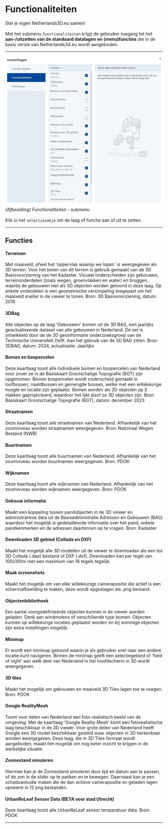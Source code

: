 # Functionaliteiten
Stel je eigen Netherlands3D.eu samen!  
<br>
Met het submenu `Functionaliteiten` krijgt de gebruiker toegang tot het **aan-/uitzetten van de standaard datalagen en (menu)functies** die in de basis versie van Netherlands3d.eu wordt aangeboden.    

---
![Building Blocks](../handleiding/imgs/functionaliteiten.png)
_(Afbeelding) Functionaliteiten - submenu_  
<br> 
Klik in het `selectievakje` om de laag of functie aan of uit te zetten.   

---

## **Functies**

#### **Terreinen**
Met maaiveld, ofwel het 'oppervlak waarop we lopen' is weergegeven als 3D terrein. 
Voor het tonen van dit terrein is gebruik gemaakt van de 3D Basisvoorziening van het Kadaster. 
Visueel onderscheiden zijn gebouwen, terreinonderdelen (zoals wegen, groenvlakken en water) en bruggen, waarbij de 	gebouwen niet als 3D objecten worden getoond in deze laag. Op enkele onderdelen is een geometrische versimpeling 	toegepast om het maaiveld sneller in de viewer te tonen.
Bron: 3D Basisvoorziening, datum: 2019

#### **3DBag**
Alle objecten op de laag 'Gebouwen' komen uit de 3D BAG, een jaarlijks geactualiseerde dataset van alle gebouwen in 	Nederland. De set is ontwikkeld door de de 3D geoinformatie onderzoeksgroep van de Technische Universiteit Delft. Aan 	het gebruik van de 3D BAG zitten.
Bron: 3DBAG, datum: 2024, actualisatie: Jaarlijks

#### **Bomen en bospercelen**  
Deze kaartlaag toont alle individuele bomen en bospercelen van Nederland voor zover ze in de Basiskaart Grootschalige 	Topografie (BGT) zijn opgenomen. Binnen bospercelen wordt onderscheid gemaakt in loofbossen, naaldbossen en gemengde 	bossen, welke met een willekeurige hoogte en locatie zijn geplaatst. Bomen worden als 2D objecten op 3 vlakken 	geprojecteerd, waardoor het lijkt alsof ze 3D objecten zijn. 
Bron: Basiskaart Grootschalige Topografie (BGT), datum: december 2023

#### **Straatnamen**  
Deze kaartlaag toont alle straatnamen van Nederland. Afhankelijk van het zoomniveau worden straatnamen weergegeven. Bron: Nationaal Wegen Bestand (NWB)

#### **Buurtnamen**  
Deze kaartlaag toont alle buurtnamen van Nederland. Afhankelijk van het zoomniveau worden buurtnamen weergegeven. Bron: PDOK

#### **Wijknamen**  
Deze kaartlaag toont alle wijknamen van Nederland. Afhankelijk van het zoomniveau worden wijknamen weergegeven. Bron: PDOK

#### **Gebouw informatie**  
Maakt een koppeling tussen pandobjecten in de 3D viewer en administratieve data uit de Basisadministratie Adressen en Gebouwen (BAG) waardoor het mogelijk is gedetailleerde informatie over het pand, enkele pandkenmerken en de adressen daarbinnen op te vragen. Bron: Kadaster

#### **Downloaden 3D gebied (Collada en DXF)**  
Maakt het mogelijk alle 3D modellen uit de viewer te downloaden als een los 3D Collada (.dae) bestand of DXF (.dxf). Downloaden kan per tegel van 100x100m met een maximum van 16 tegels tegelijk.

#### **Maak screenshots**  
Maakt het mogelijk om van elke willekeurige camerapositie die actief is een schermafbeelding te maken, deze wordt opgeslagen als .png bestand.

#### **Objectenbibliotheek**  
Een aantal voorgedefinieerde objecten kunnen in de viewer worden geladen. Denk aan windmolens of verschillende type bomen. Objecten kunnen op willekeurige locaties geplaatst worden en bij sommige objecten zijn extra instellingen mogelijk.

#### **Minimap**  
Er wordt een minimap getoond waarin je als gebruiker snel naar een andere locatie kunt navigeren. Binnen de minimap geeft een selectiegebied of 'field of sight' aan welk deel van Nederland in het hoofdscherm in 3D wordt weergegeven.

#### **3D tiles**  
Maakt het mogelijk om gebouwen en maaiveld 3D Tiles lagen toe te voegen. Bron: PDOK

#### **Google RealityMesh**  
Toont voor delen van Nederland een foto-realistisch beeld van de omgeving.
Met de kaartlaag 'Google Reality Mesh' komt een fotorealistische laag beschikbaar in de 3D viewer. Voor grote delen van Nederland heeft Google een 3D model beschikbaar gesteld waar objecten in 3D herkenbaar worden weergegeven. Deze laag, die in 3D Tiles formaat wordt aangeboden, maakt het mogelijk om nog beter inzicht te krijgen in de werkelijke situatie.

#### **Zonnestand simuleren** 
Hiermee kan je de Zonnestand simuleren door tijd en datum aan te passen, of de zon in de slider op te pakken en te bewegen. Daarnaast kan je een schaduwstudie maken die de dan actieve camerapositie en geladen lagen opneemt in 12 png bestanden.

#### **UrbanReLeaf Sensor Data (BETA voor stad Utrecht)**  
Deze kaartlaag toont alle UrbanReLeaf sensor temperatuur data. Bron: PDOK

---